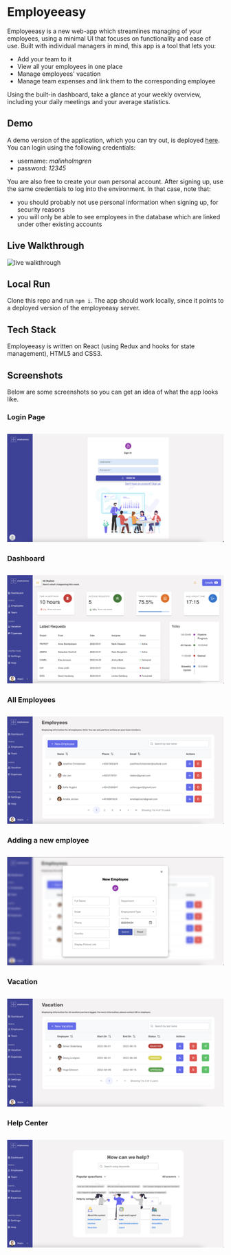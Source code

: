 # Employeeasy

Employeeasy is a new web-app which streamlines managing of your employees, using a minimal UI that focuses on functionality and ease of use. Built with individual managers in mind, this app is a tool that lets you:

- Add your team to it
- View all your employees in one place
- Manage employees' vacation
- Manage team expenses and link them to the corresponding employee

Using the built-in dashboard, take a glance at your weekly overview, including your daily meetings and your average statistics.

## Demo

A demo version of the application, which you can try out, is deployed [here](https://employeeasy.netlify.com). You can login using the following credentials:

- username: _malinholmgren_
- password: _12345_

You are also free to create your own personal account. After signing up, use the same credentials to log into the environment. In that case, note that:

- you should probably not use personal information when signing up, for security reasons
- you will only be able to see employees in the database which are linked under other existing accounts

## Live Walkthrough

![live walkthrough](./src/images/employeeasy-screens/Walkthrough.gif)

## Local Run

Clone this repo and run `npm i`. The app should work locally, since it points to a deployed version of the employeeasy server.

## Tech Stack

Employeeasy is written on React (using Redux and hooks for state management), HTML5 and CSS3.

## Screenshots

Below are some screenshots so you can get an idea of what the app looks like.

### Login Page

## ![login page](./src/images/employeeasy-screens/LoginPage.png)

### Dashboard

## ![dashboard](./src/images/employeeasy-screens/DashboardPage.png)

### All Employees

## ![employees](./src/images/employeeasy-screens/EmployeeView.png)

### Adding a new employee

## ![new employee](./src/images/employeeasy-screens/NewEmployee.png)

### Vacation

## ![vacation](./src/images/employeeasy-screens/VacationView.png)

### Help Center

## ![help center](./src/images/employeeasy-screens/HelpCenter.png)
